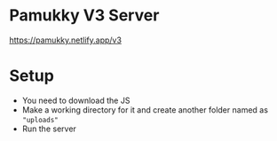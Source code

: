 # Pamukky V3 Server
https://pamukky.netlify.app/v3
# Setup
* You need to download the JS
* Make a working directory for it and create another folder named as `"uploads"`
* Run the server
